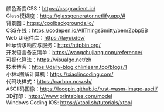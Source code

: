 颜色渐变CSS：https://cssgradient.io/
<br>
Glass模糊度：https://glassgenerator.netlify.app/#
<br>
背景图：https://coolbackgrounds.io/
<br>
CSS在线：https://codepen.io/AllThingsSmitty/pen/ZpbpBB
<br>
Web UI组件库：https://layui.dev/
<br>
Http请求响应与服务：http://httpbin.org/
<br>
开发语言备忘清单：https://wangchujiang.com/reference/
<br>
可视化算法：https://visualgo.net/zh
<br>
技术博客：https://daily-blog.chlinlearn.top/blogs/1
<br>
小林x图解计算机：https://xiaolincoding.com/
<br>
代码块样式：https://carbon.now.sh/
<br>
ASCII码图像：https://lecepin.github.io/rust-wasm-image-ascii/
<br>
3D打印：https://www.printables.com/model
<br>
Windows Coding IOS: https://xtool.sh/tutorials/xtool


